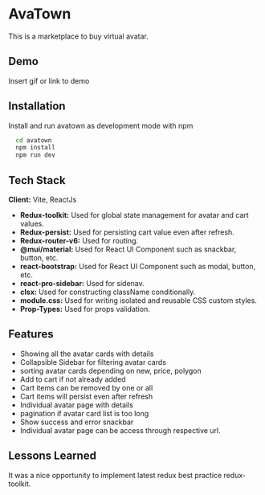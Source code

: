 # AvaTown

This is a marketplace to buy virtual avatar.

## Demo

Insert gif or link to demo

## Installation

Install and run avatown as development mode with npm

```bash
  cd avatown
  npm install
  npm run dev
```

## Tech Stack

**Client:** Vite, ReactJs

- **Redux-toolkit:** Used for global state management for avatar and cart values.
- **Redux-persist:** Used for persisting cart value even after refresh.
- **Redux-router-v6:** Used for routing.
- **@mui/material:** Used for React UI Component such as snackbar, button, etc.
- **react-bootstrap:** Used for React UI Component such as modal, button, etc.
- **react-pro-sidebar:** Used for sidenav.
- **clsx:** Used for constructing className conditionally.
- **module.css:** Used for writing isolated and reusable CSS custom styles.
- **Prop-Types:** Used for props validation.

## Features

- Showing all the avatar cards with details
- Collapsible Sidebar for filtering avatar cards
- sorting avatar cards depending on new, price, polygon
- Add to cart if not already added
- Cart items can be removed by one or all
- Cart items will persist even after refresh
- Individual avatar page with details
- pagination if avatar card list is too long
- Show success and error snackbar
- Individual avatar page can be access through respective url.

## Lessons Learned

It was a nice opportunity to implement latest redux best practice redux-toolkit.

